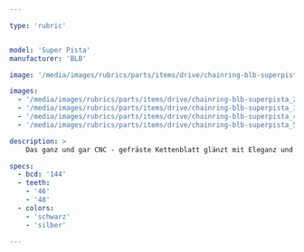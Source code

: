 ```yaml
---

type: 'rubric'


model: 'Super Pista'
manufacturer: 'BLB'

image: '/media/images/rubrics/parts/items/drive/chainring-blb-superpista_1.jpeg'

images:
  - '/media/images/rubrics/parts/items/drive/chainring-blb-superpista_2.jpeg'
  - '/media/images/rubrics/parts/items/drive/chainring-blb-superpista_3.jpeg'
  - '/media/images/rubrics/parts/items/drive/chainring-blb-superpista_4.jpeg'
  - '/media/images/rubrics/parts/items/drive/chainring-blb-superpista_5.jpeg'

description: >
    Das ganz und gar CNC - gefräste Kettenblatt glänzt mit Eleganz und vervollständigt klassische Aufbauten.

specs:
  - bcd: '144'
  - teeth:
    - '46'
    - '48'
  - colors:
    - 'schwarz'
    - 'silber'
    
---
```


